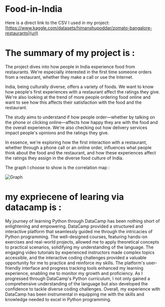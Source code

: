 # Food-in-India

 Here is a direct link to the CSV I used in my project: [https://www.kaggle.com/datasets/himanshupoddar/zomato-bangalore-restaurants](url)

# The summary of my project is :

The project dives into how people in India experience food from restaurants. We're especially interested in the first time someone orders from a restaurant, whether they make a call or use the Internet.

India, being culturally diverse, offers a variety of foods. We want to know how people's first experiences with a restaurant affect the ratings they give. We're also looking at the trend of more people ordering food online and want to see how this affects their satisfaction with the food and the restaurant.

The study aims to understand if how people order—whether by talking on the phone or clicking online—affects how happy they are with the food and the overall experience. We're also checking out how delivery services impact people's opinions and the ratings they give.

In essence, we're exploring how the first interaction with a restaurant, whether through a phone call or an online order, influences what people think about the food and the restaurant, and how these experiences affect the ratings they assign in the diverse food culture of India.

The graph I choose to show is the correlation map :

![Graph](https://github.com/Chenginar/Food-in-India/assets/158305478/8e1d1467-1185-438f-9641-5b29fd5c0479)


# my expriecene of learing via datacamp is :

My journey of learning Python through DataCamp has been nothing short of enlightening and empowering. DataCamp provided a structured and interactive platform that seamlessly guided me through the intricacies of Python programming. The well-designed courses, featuring hands-on exercises and real-world projects, allowed me to apply theoretical concepts to practical scenarios, solidifying my understanding of the language. The engaging video tutorials by experienced instructors made complex topics accessible, and the interactive coding challenges provided a valuable opportunity for me to practice and reinforce my skills. The platform's user-friendly interface and progress tracking tools enhanced my learning experience, enabling me to monitor my growth and proficiency. As I progressed through DataCamp's Python curriculum, I not only gained a comprehensive understanding of the language but also developed the confidence to tackle diverse coding challenges. Overall, my experience with DataCamp has been instrumental in equipping me with the skills and knowledge needed to excel in Python programming.
